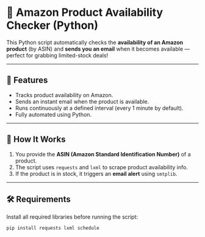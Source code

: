 # 🛒 Amazon Product Availability Checker (Python)

This Python script automatically checks the **availability of an Amazon product** (by ASIN) and **sends you an email** when it becomes available — perfect for grabbing limited-stock deals!

---

## 🚀 Features

- Tracks product availability on Amazon.
- Sends an instant email when the product is available.
- Runs continuously at a defined interval (every 1 minute by default).
- Fully automated using Python.

---

## 🧠 How It Works

1. You provide the **ASIN (Amazon Standard Identification Number)** of a product.  
2. The script uses `requests` and `lxml` to scrape product availability info.
3. If the product is in stock, it triggers an **email alert** using `smtplib`.

---

## 🛠️ Requirements

Install all required libraries before running the script:

```bash
pip install requests lxml schedule
